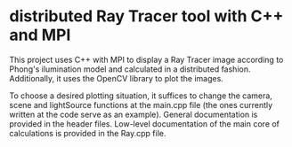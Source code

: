 # distributed Ray Tracer tool with C++ and MPI

This project uses C++ with MPI to display a Ray Tracer image according to Phong's ilumination model and calculated in a distributed fashion. 
Additionally, it uses the OpenCV library to plot the images.

To choose a desired plotting situation, it suffices to change the camera, scene and lightSource functions at the main.cpp file (the ones currently written at the code serve as an example).
General documentation is provided in the header files. 
Low-level documentation of the main core of calculations is provided in the Ray.cpp file.

